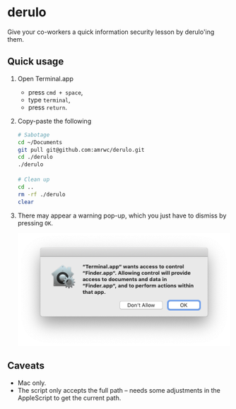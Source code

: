 # derulo

Give your co-workers a quick information security lesson by derulo'ing them.

## Quick usage

1. Open Terminal.app

   - press `cmd + space`,
   - type `terminal`,
   - press `return`.

2. Copy-paste the following

   ```bash
   # Sabotage
   cd ~/Documents
   git pull git@github.com:amrwc/derulo.git
   cd ./derulo
   ./derulo

   # Clean up
   cd ..
   rm -rf ./derulo
   clear
   ```

3. There may appear a warning pop-up, which you just have to dismiss by pressing `OK`.

   ![Warning pop-up](https://raw.githubusercontent.com/amrwc/derulo/master/assets/warning-pop-up.png)

## Caveats

- Mac only.
- The script only accepts the full path – needs some adjustments in the AppleScript to get the current path.
